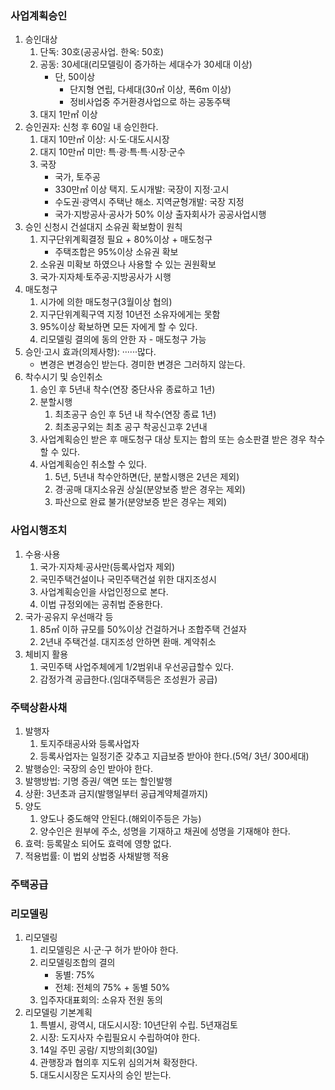 ### 사업계획승인
1. 승인대상
    1. 단독: 30호(공공사업. 한옥: 50호)
    2. 공동: 30세대(리모델링이 증가하는 세대수가 30세대 이상)
        - 단, 50이상
            - 단지형 연립, 다세대(30㎡ 이상, 폭6m 이상)
            - 정비사업중 주거환경사업으로 하는 공동주택
    3. 대지 1만㎡ 이상
2. 승인권자: 신청 후 60일 내 승인한다.
    1. 대지 10만㎡ 이상: 시·도·대도시시장
    2. 대지 10만㎡ 미만: 특·광·특·특·시장·군수
    3. 국장
        - 국가, 토주공
        - 330만㎡ 이상 택지. 도시개발: 국장이 지정·고시
        - 수도권·광역시 주택난 해소. 지역균형개발: 국장 지정
        - 국가·지방공사·공사가 50% 이상 출자회사가 공공사업시행
3. 승인 신청시 건설대지 소유권 확보함이 원칙
    1. 지구단위계획결정 필요 + 80%이상 + 매도청구
        - 주택조합은 95%이상 소유권 확보
    2. 소유권 미확보 하였으나 사용할 수 있는 권원확보
    3. 국가·지자체·토주공·지방공사가 시행
4. 매도청구
    1. 시가에 의한 매도청구(3월이상 협의)
    2. 지구단위계획구역 지정 10년전 소유자에게는 못함
    3. 95%이상 확보하면 모든 자에게 할 수 있다.
    4. 리모델링 결의에 동의 안한 자 - 매도청구 가능
5. 승인·고시 효과(의제사항): ······많다.
    - 변경은 변경승인 받는다. 경미한 변경은 그러하지 않는다.
6. 착수시기 및 승인취소
    1. 승인 후 5년내 착수(연장 중단사유 종료하고 1년)
    2. 분할시행
        1. 최초공구 승인 후 5년 내 착수(연장 종료 1년)
        2. 최초공구외는 최초 공구 착공신고후 2년내
    3. 사업계획승인 받은 후 매도청구 대상 토지는 합의 또는 승소판결 받은 경우 착수할 수 있다.
    4. 사업계획승인 취소할 수 있다.
        1. 5년, 5년내 착수안하면(단, 분할시행은 2년은 제외)
        2. 경·공매 대지소유권 상실(분양보증 받은 경우는 제외)
        3. 파산으로 완료 불가(분양보증 받은 경우는 제외)
### 사업시행조치
1. 수용·사용
    1. 국가·지자체·공사만(등록사업자 제외)
    2. 국민주택건설이나 국민주택건설 위한 대지조성시
    3. 사업계획승인을 사업인정으로 본다.
    4. 이법 규정외에는 공취법 준용한다.
2. 국가·공유지 우선매각 등
    1. 85㎡ 이하 규모를 50%이상 건걸하거나 조합주택 건설자
    2. 2년내 주택건설. 대지조성 안하면 환매. 계약취소
3. 체비지 활용
    1. 국민주택 사업주체에게 1/2범위내 우선공급할수 있다.
    2. 감정가격 공급한다.(임대주택등은 조성원가 공급)
### 주택상환사채
1. 발행자
    1. 토지주태공사와 등록사업자
    2. 등록사업자는 일정기준 갖추고 지급보증 받아야 한다.(5억/ 3년/ 300세대)
2. 발행승인: 국장의 승인 받아야 한다.
3. 발행방법: 기명 증권/ 액면 또는 할인발행
4. 상환: 3년초과 금지(발행일부터 공급계약체결까지)
5. 양도
    1. 양도나 중도해약 안된다.(해외이주등은 가능)
    2. 양수인은 원부에 주소, 성명을 기재하고 채권에 성명을 기재해야 한다.
6. 효력: 등록말소 되어도 효력에 영향 없다.
7. 적용법률: 이 법외 상법중 사채발행 적용
### 주택공급
### 리모델링
1. 리모델링
    1. 리모델링은 시·군·구 허가 받아야 한다.
    2. 리모델링조합의 결의
        - 동별: 75%
        - 전체: 전체의 75% + 동별 50%
    3. 입주자대표회의: 소유자 전원 동의
2. 리모델링 기본계획
    1. 특별시, 광역시, 대도시시장: 10년단위 수립. 5년재검토
    2. 시장: 도지사자 수립필요시 수립하여야 한다.
    3. 14일 주민 공람/ 지방의회(30일)
    4. 관행장과 협의후 지도위 심의거쳐 확정한다.
    5. 대도시시장은 도지사의 승인 받는다.